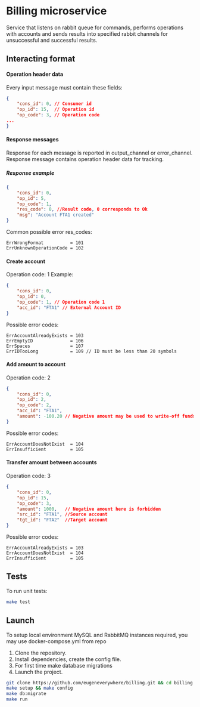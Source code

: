 # Billing microservice

Service that listens on rabbit queue for commands, performs operations with accounts and sends results 
into specified rabbit channels for unsuccessful and successful results.

## Interacting format

#### Operation header data

Every input message must contain these fields:

```json
{
	"cons_id": 0, // Consumer id
	"op_id": 15,  // Operation id
	"op_code": 3, // Operation code
...
}
```
#### Response messages

Response for each message is reported in output_channel or error_channel.
Response message contains operation header data for tracking.

##### Response example
```json
{
	"cons_id": 0,
	"op_id": 5,
	"op_code": 1,
	"res_code": 0, //Result code, 0 corresponds to Ok
	"msg": "Account FTA1 created"
}
```
Common possible error res_codes:

	ErrWrongFormat          = 101
	ErrUnknownOperationCode = 102

#### Create account

Operation code: 1
Example:
```json
{
	"cons_id": 0,
	"op_id": 0,
	"op_code": 1, // Operation code 1
	"acc_id": "FTA1" // External Account ID
}
```
Possible error codes:

	ErrAccountAlreadyExists = 103
	ErrEmptyID              = 106
	ErrSpaces               = 107
	ErrIDTooLong            = 109 // ID must be less than 20 symbols

#### Add amount to account

Operation code: 2
```json
{
	"cons_id": 0,
	"op_id": 2,
	"op_code": 2,
	"acc_id": "FTA1",
	"amount": -100.20 // Negative amount may be used to write-off funds
}
```

Possible error codes:

	ErrAccountDoesNotExist  = 104
	ErrInsufficient         = 105

#### Transfer amount between accounts

Operation code: 3
```json
{
	"cons_id": 0,
	"op_id": 15,
	"op_code": 3,
	"amount": 1000,   // Negative amount here is forbidden
	"src_id": "FTA1", //Source account
	"tgt_id": "FTA2"  //Target account
}
```

Possible error codes:

	ErrAccountAlreadyExists = 103
	ErrAccountDoesNotExist  = 104
	ErrInsufficient         = 105

## Tests
To run unit tests:
```bash
make test
```

## Launch
To setup local environment MySQL and RabbitMQ instances required, 
you may use docker-compose.yml from repo

1. Clone the repository.
2. Install dependencies, create the config file.
3. For first time make database migrations
4. Launch the project.

```bash
git clone https://github.com/eugeneverywhere/billing.git && cd billing
make setup && make config
make db:migrate
make run
```